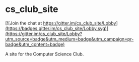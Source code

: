 # cs_club_site

[![Join the chat at https://gitter.im/cs_club_site/Lobby](https://badges.gitter.im/cs_club_site/Lobby.svg)](https://gitter.im/cs_club_site/Lobby?utm_source=badge&utm_medium=badge&utm_campaign=pr-badge&utm_content=badge)

A site for the Computer Science Club.
